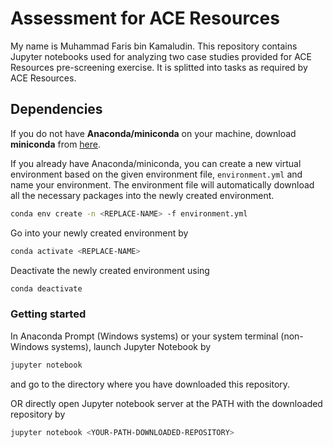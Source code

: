 # Assessment for ACE Resources

My name is Muhammad Faris bin Kamaludin. This repository contains Jupyter notebooks used for analyzing two case studies provided for ACE Resources pre-screening exercise. It is splitted into tasks as required by ACE Resources.

## Dependencies

If you do not have **Anaconda/miniconda** on your machine, download **miniconda** from [here](https://docs.conda.io/en/latest/miniconda.html).

If you already have Anaconda/miniconda, you can create a new virtual environment based on the given environment file, `environment.yml` and name your environment. The environment file will automatically download all the necessary packages into the newly created environment. 
```sh
conda env create -n <REPLACE-NAME> -f environment.yml
```

Go into your newly created environment by
```sh
conda activate <REPLACE-NAME>
```

Deactivate the newly created environment using 
```sh
conda deactivate
```

### Getting started
In Anaconda Prompt (Windows systems) or your system terminal (non-Windows systems), launch Jupyter Notebook by 
```sh
jupyter notebook
```

and go to the directory where you have downloaded this repository.


OR directly open Jupyter notebook server at the PATH with the downloaded repository by 
```sh
jupyter notebook <YOUR-PATH-DOWNLOADED-REPOSITORY>
```
